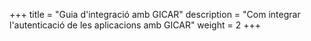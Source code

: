 +++
title       = "Guia d'integració amb GICAR"
description = "Com integrar l'autenticació de les aplicacions amb GICAR"
weight = 2
+++
